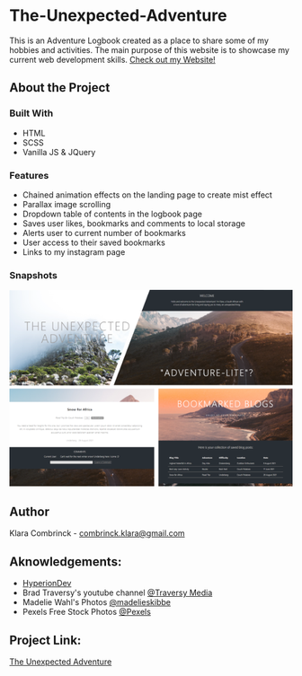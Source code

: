 # The-Unexpected-Adventure
This is an Adventure Logbook created as a place to share some of my hobbies and activities. The main purpose of this website is to showcase my current web development skills. [Check out my Website!](https://klaracombrinck.github.io/The-Unexpected-Adventure/)

## About the Project

### Built With
* HTML
* SCSS
* Vanilla JS & JQuery 

### Features
* Chained animation effects on the landing page to create mist effect
* Parallax image scrolling
* Dropdown table of contents in the logbook page
* Saves user likes, bookmarks and comments to local storage
* Alerts user to current number of bookmarks
* User access to their saved bookmarks
* Links to my instagram page

### Snapshots
![Preview Images](https://github.com/klaraCombrinck/The-Unexpected-Adventure/blob/main/Preview1.png)

## Author
Klara Combrinck - combrinck.klara@gmail.com

## Aknowledgements:
* [HyperionDev](https://www.hyperiondev.com/)
* Brad Traversy's youtube channel [@Traversy Media](https://www.youtube.com/channel/UC29ju8bIPH5as8OGnQzwJyA) 
* Madelie Wahl's Photos [@madelieskibbe](https://www.instagram.com/madelieskibbe/?hl=en)
* Pexels Free Stock Photos [@Pexels](https://www.pexels.com/)

## Project Link: 
[The Unexpected Adventure](https://klaracombrinck.github.io/The-Unexpected-Adventure/) 
